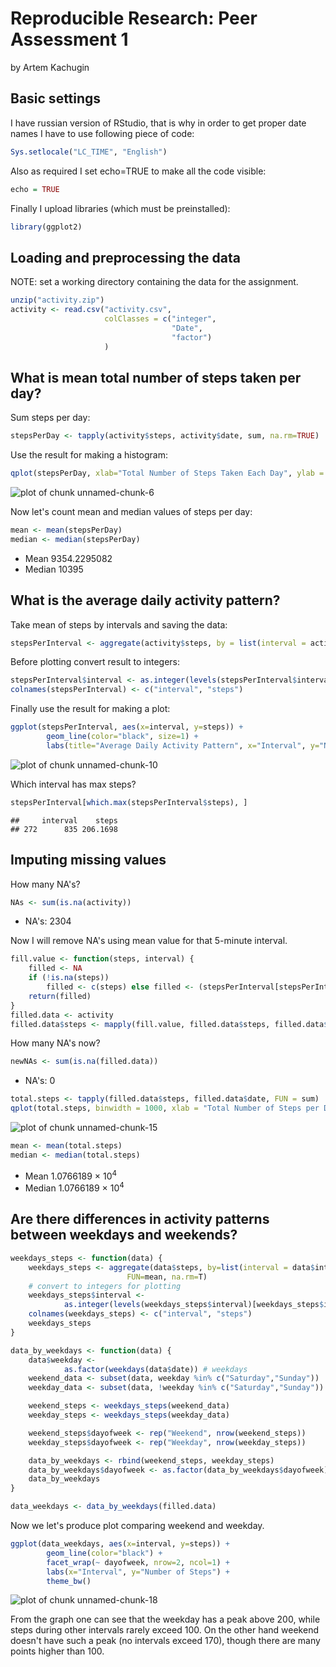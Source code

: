 # Reproducible Research: Peer Assessment 1
by Artem Kachugin

## Basic settings

I have russian version of RStudio, that is why in order to get proper date names I have to use following piece of code:


```r
Sys.setlocale("LC_TIME", "English")
```

Also as required I set echo=TRUE to make all the code visible:


```r
echo = TRUE
```

Finally I upload libraries (which must be preinstalled):


```r
library(ggplot2)
```

## Loading and preprocessing the data

NOTE: set a working directory containing the data for the assignment.


```r
unzip("activity.zip")
activity <- read.csv("activity.csv", 
                     colClasses = c("integer", 
                                    "Date", 
                                    "factor")
                     )
```

## What is mean total number of steps taken per day?

Sum steps per day:


```r
stepsPerDay <- tapply(activity$steps, activity$date, sum, na.rm=TRUE)
```

Use the result for making a histogram:


```r
qplot(stepsPerDay, xlab="Total Number of Steps Taken Each Day", ylab = "Number of Days", binwidth=500)
```

![plot of chunk unnamed-chunk-6](figure/unnamed-chunk-6-1.png) 

Now let's count mean and median values of steps per day:


```r
mean <- mean(stepsPerDay)
median <- median(stepsPerDay)
```


- Mean 9354.2295082
- Median 10395


## What is the average daily activity pattern?

Take mean of steps by intervals and saving the data:


```r
stepsPerInterval <- aggregate(activity$steps, by = list(interval = activity$interval), FUN=mean, na.rm=TRUE)
```

Before plotting convert result to integers:


```r
stepsPerInterval$interval <- as.integer(levels(stepsPerInterval$interval)[stepsPerInterval$interval])
colnames(stepsPerInterval) <- c("interval", "steps")
```

Finally use the result for making a plot:


```r
ggplot(stepsPerInterval, aes(x=interval, y=steps)) +   
        geom_line(color="black", size=1) +  
        labs(title="Average Daily Activity Pattern", x="Interval", y="Number of Steps")
```

![plot of chunk unnamed-chunk-10](figure/unnamed-chunk-10-1.png) 

Which interval has max steps?


```r
stepsPerInterval[which.max(stepsPerInterval$steps), ]
```

```
##     interval    steps
## 272      835 206.1698
```

## Imputing missing values

How many NA's?


```r
NAs <- sum(is.na(activity))
```

- NA's: 2304

Now I will remove NA's using mean value for that 5-minute interval.


```r
fill.value <- function(steps, interval) {
    filled <- NA
    if (!is.na(steps)) 
        filled <- c(steps) else filled <- (stepsPerInterval[stepsPerInterval$interval == interval, "steps"])
    return(filled)
}
filled.data <- activity
filled.data$steps <- mapply(fill.value, filled.data$steps, filled.data$interval)
```

How many NA's now?


```r
newNAs <- sum(is.na(filled.data))
```

- NA's: 0


```r
total.steps <- tapply(filled.data$steps, filled.data$date, FUN = sum)
qplot(total.steps, binwidth = 1000, xlab = "Total Number of Steps per Day", ylab="Number of Days")
```

![plot of chunk unnamed-chunk-15](figure/unnamed-chunk-15-1.png) 


```r
mean <- mean(total.steps)
median <- median(total.steps)
```

- Mean 1.0766189 &times; 10<sup>4</sup>
- Median 1.0766189 &times; 10<sup>4</sup>

## Are there differences in activity patterns between weekdays and weekends?


```r
weekdays_steps <- function(data) {
    weekdays_steps <- aggregate(data$steps, by=list(interval = data$interval),
                          FUN=mean, na.rm=T)
    # convert to integers for plotting
    weekdays_steps$interval <- 
            as.integer(levels(weekdays_steps$interval)[weekdays_steps$interval])
    colnames(weekdays_steps) <- c("interval", "steps")
    weekdays_steps
}

data_by_weekdays <- function(data) {
    data$weekday <- 
            as.factor(weekdays(data$date)) # weekdays
    weekend_data <- subset(data, weekday %in% c("Saturday","Sunday"))
    weekday_data <- subset(data, !weekday %in% c("Saturday","Sunday"))

    weekend_steps <- weekdays_steps(weekend_data)
    weekday_steps <- weekdays_steps(weekday_data)

    weekend_steps$dayofweek <- rep("Weekend", nrow(weekend_steps))
    weekday_steps$dayofweek <- rep("Weekday", nrow(weekday_steps))

    data_by_weekdays <- rbind(weekend_steps, weekday_steps)
    data_by_weekdays$dayofweek <- as.factor(data_by_weekdays$dayofweek)
    data_by_weekdays
}

data_weekdays <- data_by_weekdays(filled.data)
```

Now we let's produce plot comparing weekend and weekday.


```r
ggplot(data_weekdays, aes(x=interval, y=steps)) + 
        geom_line(color="black") + 
        facet_wrap(~ dayofweek, nrow=2, ncol=1) +
        labs(x="Interval", y="Number of Steps") +
        theme_bw()
```

![plot of chunk unnamed-chunk-18](figure/unnamed-chunk-18-1.png) 

From the graph one can see that the weekday has a peak above 200, while steps during other intervals rarely exceed 100. On the other hand weekend doesn't have such a peak (no intervals exceed 170), though there are many points higher than 100.
